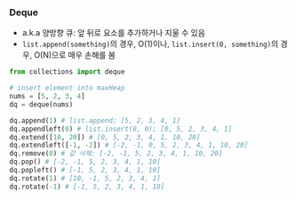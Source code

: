 ### Deque
- a.k.a 양방향 큐: 앞 뒤로 요소를 추가하거나 지울 수 있음
- `list.append(something)`의 경우, O(1)이나, `list.insert(0, something)`의 경우, O(N)으로 매우 손해를 봄

``` python
from collections import deque

# insert element into maxHeap
nums = [5, 2, 3, 4]
dq = deque(nums)

dq.append(1) # list.append; [5, 2, 3, 4, 1]
dq.appendleft(0) # list.insert(0, 0); [0, 5, 2, 3, 4, 1]
dq.extend([10, 20]) # [0, 5, 2, 3, 4, 1, 10, 20]
dq.extendleft([-1, -2]) # [-2, -1, 0, 5, 2, 3, 4, 1, 10, 20]
dq.remove(0) # 값 삭제: [-2, -1, 5, 2, 3, 4, 1, 10, 20]
dq.pop() # [-2, -1, 5, 2, 3, 4, 1, 10]
dq.popleft() # [-1, 5, 2, 3, 4, 1, 10]
dq.rotate(1) # [10, -1, 5, 2, 3, 4, 1]
dq.rotate(-1) # [-1, 5, 2, 3, 4, 1, 10]
```
